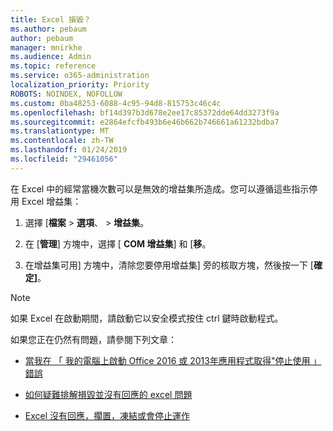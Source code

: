 ```yaml
---
title: Excel 損毀？
ms.author: pebaum
author: pebaum
manager: mnirkhe
ms.audience: Admin
ms.topic: reference
ms.service: o365-administration
localization_priority: Priority
ROBOTS: NOINDEX, NOFOLLOW
ms.custom: 0ba48253-6088-4c95-94d8-815753c46c4c
ms.openlocfilehash: bf14d397b3d678e2ee17c85372dde64dd3273f9a
ms.sourcegitcommit: e2864efcfb493b6e46b662b746661a61232bdba7
ms.translationtype: MT
ms.contentlocale: zh-TW
ms.lasthandoff: 01/24/2019
ms.locfileid: "29461056"
---
```

在 Excel 中的經常當機次數可以是無效的增益集所造成。您可以遵循這些指示停用 Excel 增益集：
  
1. 選擇 [**檔案** \> **選項**、 \> **增益集**。
    
2. 在 [**管理**] 方塊中，選擇 [ **COM 增益集**] 和 [**移**。
    
3. 在增益集可用] 方塊中，清除您要停用增益集] 旁的核取方塊，然後按一下 [**確定]**。
    
> [!NOTE]
> 如果 Excel 在啟動期間，請啟動它以安全模式按住 ctrl 鍵時啟動程式。 
  
如果您正在仍然有問題，請參閱下列文章：
  
- [當我在 「 我的電腦上啟動 Office 2016 或 2013年應用程式取得"停止使用 」 錯誤](https://support.office.com/article/52bd7985-4e99-4a35-84c8-2d9b8301a2fa.aspx)
    
- [如何疑難排解損毀並沒有回應的 excel 問題](https://support.microsoft.com/en-us/help/2758592/how-to-troubleshoot-crashing-and-not-responding-issues-with-excel)
    
- [Excel 沒有回應，擱置，凍結或會停止運作](https://support.office.com/article/37e7d3c9-9e84-40bf-a805-4ca6853a1ff4.aspx)
    
